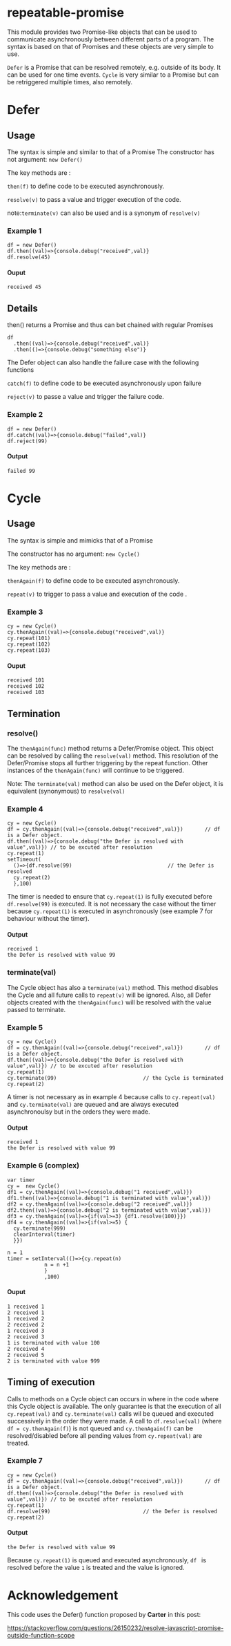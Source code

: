 # repeatable-promise

This module provides two Promise-like objects that can be used to communicate asynchronously between different parts of a program. The syntax is based on that of Promises and these objects are very simple to use. 

``Defer`` is a Promise that can be resolved remotely, e.g. outside of its body. It can be used for one time events.
``Cycle`` is very similar to a Promise but can be retriggered multiple times, also remotely.

# Defer

## Usage

The syntax is simple and similar to that of a Promise
The constructor has not argument:  ```new Defer()```

The key methods are :

```then(f)``` to define code to be executed asynchronously.

```resolve(v)``` to pass a value and trigger execution of the code.

note:```terminate(v)``` can also be used and is a synonym of ```resolve(v)```  

### Example 1

```
df = new Defer() 
df.then((val)=>{console.debug("received",val)}
df.resolve(45)
```
#### Ouput
```
received 45
```

## Details

then() returns a Promise and thus can bet chained with regular Promises
```
df
  .then((val)=>{console.debug("received",val)}
  .then(()=>{console.debug("something else")}
```

The Defer object can also handle the failure case with the following functions

```catch(f)``` to define code to be executed asynchronously upon failure

```reject(v)``` to passe a value and trigger the failure code.

### Example 2
```
df = new Defer()   
df.catch((val)=>{console.debug("failed",val)}
df.reject(99)
```
#### Output
```
failed 99
```

# Cycle


## Usage

The syntax is simple and mimicks that of a Promise

The constructor has no argument:  ```new Cycle()```

The key methods are :

```thenAgain(f)``` to define code to be executed asynchronously.

```repeat(v)``` to trigger to pass a value and execution of the code .


### Example 3

```
cy = new Cycle() 
cy.thenAgain((val)=>{console.debug("received",val)}
cy.repeat(101)
cy.repeat(102)
cy.repeat(103)
```
#### Ouput
```
received 101
received 102
received 103
```

## Termination
### resolve()

The ```thenAgain(func)``` method returns a Defer/Promise object. This object can be resolved by calling the ```resolve(val)``` method. This resolution of the Defer/Promise stops all further triggering by the repeat function. 
Other instances of the ```thenAgain(func)```  will continue to be triggered. 

Note: 
The ```terminate(val)``` method can also be used on the Defer object, it is equivalent (synonymous) to ```resolve(val)```

### Example 4
```
cy = new Cycle() 
df = cy.thenAgain((val)=>{console.debug("received",val)}) 		// df is a Defer object.
df.then((val)=>{console.debug("the Defer is resolved with value",val)}) // to be excuted after resolution
cy.repeat(1)
setTimeout(
  ()=>{df.resolve(99) 								// the Defer is resolved
  cy.repeat(2)
  },100)
```
The timer is needed to ensure that ```cy.repeat(1)``` is fully executed before ```df.resolve(99)``` is executed. It is not necessary the case without the timer because ```cy.repeat(1)``` is executed in asynchronously (see example 7 for behaviour without the timer). 

#### Output
```
received 1
the Defer is resolved with value 99
```


### terminate(val)

The Cycle object has also a ```terminate(val)``` method. This method disables the Cycle and all future calls to ```repeat(v)``` will be ignored.  Also, all Defer objects created with the ```thenAgain(func)```  will be resolved with the value passed to terminate.


### Example 5
```
cy = new Cycle() 
df = cy.thenAgain((val)=>{console.debug("received",val)}) 		// df is a Defer object.
df.then((val)=>{console.debug("the Defer is resolved with value",val)}) // to be excuted after resolution
cy.repeat(1)
cy.terminate(99)							// the Cycle is terminated
cy.repeat(2)
```
A timer is not necessary as in example 4 because calls to  ```cy.repeat(val)``` and ```cy.terminate(val)``` are queued and are always executed asynchronoulsy but in the orders they were made.
#### Output
```
received 1
the Defer is resolved with value 99
```


### Example 6 (complex)

```
var timer
cy =  new Cycle()
df1 = cy.thenAgain((val)=>{console.debug("1 received",val)})
df1.then((val)=>{console.debug("1 is terminated with value",val)})
df2 = cy.thenAgain((val)=>{console.debug("2 received",val)})
df2.then((val)=>{console.debug("2 is terminated with value",val)})
df3 = cy.thenAgain((val)=>{if(val>=3) {df1.resolve(100)}})
df4 = cy.thenAgain((val)=>{if(val>=5) {
  cy.terminate(999)
  clearInterval(timer)
  }})

n = 1
timer = setInterval(()=>{cy.repeat(n)
			n = n +1
			}
			,100)
```
#### Ouput
```
1 received 1
2 received 1
1 received 2
2 received 2
1 received 3
2 received 3
1 is terminated with value 100
2 received 4
2 received 5
2 is terminated with value 999
```

## Timing of execution

Calls to methods on a Cycle object can occurs in where in the code where this Cycle object is available.
The only guarantee is that the execution of all ```cy.repeat(val)``` and ```cy.terminate(val)``` calls wil be queued and executed successively in the order they were made. A call to ```df.resolve(val)``` (where ```df = cy.thenAgain(f)```) is not queued and  ```cy.thenAgain(f)``` can be resolved/disabled before all pending values  from ```cy.repeat(val)``` are treated. 

### Example 7
```
cy = new Cycle() 
df = cy.thenAgain((val)=>{console.debug("received",val)}) 		// df is a Defer object.
df.then((val)=>{console.debug("the Defer is resolved with value",val)}) // to be excuted after resolution
cy.repeat(1)
df.resolve(99) 								// the Defer is resolved
cy.repeat(2)
```
#### Output
```
the Defer is resolved with value 99
```
Because ```cy.repeat(1)``` is queued and executed asynchronously, ```df ``` is resolved before the value ```1``` is treated and the value is ignored.

# Acknowledgement

This code uses the Defer() function proposed by **Carter** in this post:

https://stackoverflow.com/questions/26150232/resolve-javascript-promise-outside-function-scope

